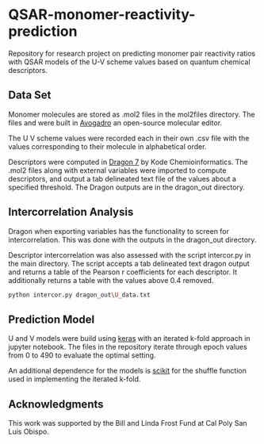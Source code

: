 # QSAR-monomer-reactivity-prediction
Repository for research project on predicting monomer pair reactivity ratios with QSAR models of the U-V scheme values based on quantum chemical descriptors.

## Data Set

Monomer molecules are stored as .mol2 files in the mol2files directory. The files and were built in [Avogadro](https://avogadro.cc) an open-source molecular editor.

The U V scheme values were recorded each in their own .csv file with the values corresponding to their molecule in alphabetical order. 

Descriptors were computed in [Dragon 7](https://chm.kode-solutions.net/products_dragon.php) by Kode Chemioinformatics. The .mol2 files along with external variables were imported to compute descriptors, and output a tab delineated text file of the values about a specified threshold. The Dragon outputs are in the dragon_out directory.

## Intercorrelation  Analysis

Dragon when exporting variables has the functionality to screen for intercorrelation. This was done with the outputs in the dragon_out directory.

Descriptor intercorrelation was also assessed with the script intercor.py in the main directory. The script accepts a tab delineated text dragon output and returns a table of the Pearson r coefficients for each descriptor. It additionally returns a table with the values above 0.4 removed.

```bash
python intercor.py dragon_out\U_data.txt
```
## Prediction Model

U and V models were build using [keras](https://keras.io) with an iterated k-fold approach in jupyter notebook. The files in the repository iterate through epoch values from 0 to 490 to evaluate the optimal setting.

An additional dependence for the models is [scikit](https://scikit-learn.org/stable/) for the shuffle function used in implementing the iterated k-fold.
## Acknowledgments

This work was supported by the Bill and Linda Frost Fund at Cal Poly San Luis Obispo.
